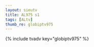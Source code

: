 ```yaml
--- 
layout: sieutv
title: AL975 s1
tags: [ALtv]
thumb_re: globiptv975
---
```

{% include tvadv key="globiptv975" %} 

